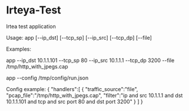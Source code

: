 # Irteya-Test


 Irtea test application
 
 Usage:
  app  [--ip_dst] [--tcp_sp] [--ip_src] [--tcp_dp] [--file]
 
  Examples:
 
  app --ip_dst 10.1.1.101 --tcp_sp 80 --ip_src 10.1.1.1 --tcp_dp 3200 --file /tmp/http_with_jpegs.cap
 
 
  app --config /tmp/config/run.json
 
  Config example:
    {
       "handlers":[
          {
             "traffic_source":"file",
             "pcap_file":"/tmp/http_with_jpegs.cap",
             "filter":"ip and src 10.1.1.1 and dst 10.1.1.101 and tcp and src port 80 and dst port 3200"
          }
       ]
    }
 
 